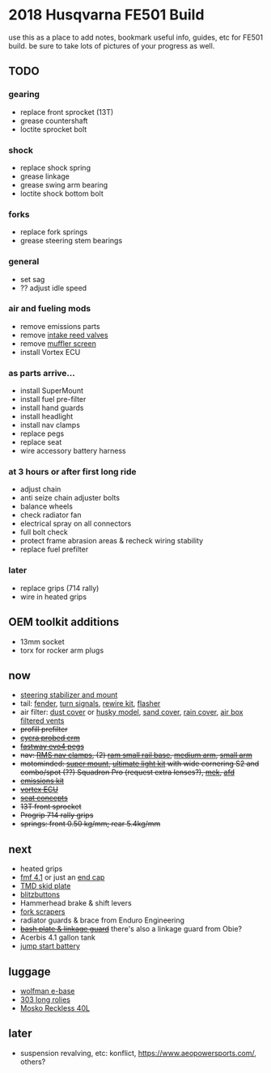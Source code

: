 # 2018 Husqvarna FE501 Build

use this as a place to add notes, bookmark useful info, guides, etc for FE501 build. be sure to take lots of pictures of your progress as well.

## TODO

### gearing

- replace front sprocket (13T)
- grease countershaft
- loctite sprocket bolt

### shock

- replace shock spring
- grease linkage
- grease swing arm bearing
- loctite shock bottom bolt

### forks

- replace fork springs
- grease steering stem bearings

### general

- set sag
- ?? adjust idle speed

### air and fueling mods

- remove emissions parts
- remove [intake reed valves](https://thumpertalk.com/forums/topic/1220068-17-husky-501-airboot-reed-removal-report/?tab=comments#comment-13619942)
- remove [muffler screen](https://www.youtube.com/watch?v=wEaToHfCaog)
- install Vortex ECU

### as parts arrive...

- install SuperMount
- install fuel pre-filter
- install hand guards
- install headlight
- install nav clamps
- replace pegs
- replace seat
- wire accessory battery harness

### at 3 hours or after first long ride

- adjust chain
- anti seize chain adjuster bolts
- balance wheels
- check radiator fan
- electrical spray on all connectors
- full bolt check
- protect frame abrasion areas & recheck wiring stability
- replace fuel prefilter

### later

- replace grips (714 rally)
- wire in heated grips

## OEM toolkit additions

- 13mm socket
- torx for rocker arm plugs

## now

- [steering stabilizer and mount](https://www.scottsonline.com/ShopYourBike_Products.php?Bike_ID=7567#)
- tail: [fender](http://sicassracing.com/store/products/tail_lights/led_tail_lights/husqvarna/2017-19_husqvarna_fe_easy_fit_under_fender), [turn signals](http://sicassracing.com/store/turn_signals/led/orange_lens_led_flat_mount_ktm), [rewire kit](http://sicassracing.com/store/products/turn_signals/wiring/led_turn_signal_indicator), [flasher](http://sicassracing.com/store/products/turn_signals/wiring/sicass_smart_flasher_led_turn_signal_flasher)
- air filter: [dust cover](https://www.motosport.com/twin-air-dust-cover?variant[TWA000I]=TWA000I-X001-Y030) or [husky model](https://www.motosport.com/husqvarna-technical-accessories-air-filter-dust-cover?variant[HPP0009]=HPP0009-X001-Y001), [sand cover](https://www.motosport.com/husqvarna-technical-accessories-air-filter-sand-cover?variant[HPP000B]=HPP000B-X001-Y001), [rain cover](https://www.motosport.com/husqvarna-technical-accessories-air-filter-rain-cover?variant[HPP000A]=HPP000A-X001-Y001), [air box filtered vents](http://shop.unifilter.com/p/air-box-filtered-air-vents-6-pack)
- ~~profill prefilter~~
- ~~[cycra probed crm](https://cycra.com/product/cycra-probend-crm-handguards-oversize-bar-racer-pack-white-shields/)~~
- ~~[fastway evo4 pegs](https://www.rockymountainatvmc.com/parts/fastway-evo-4-foot-pegs-p)~~
- ~~nav: [RMS nav clamps](https://www.rallymotoshop.com/collections/rally-navigation-parts/products/universal-navigation-clamps), (2) [ram small rail base](https://www.rammount.com/part/RAM-B-408-37-62U), [medium arm](https://www.rammount.com/part/RAM-B-201U), [small arm](https://www.rammount.com/part/RAM-B-201U-A)~~
- ~~motominded: [super mount](https://www.motominded.com/products/super-mount), [ultimate light kit](https://www.motominded.com/collections/husqvarna-2016-19-701/products/2016-husqvarna-701-xl-kit?variant=13857579728957) with wide cornering S2 and combo/spot (??) Squadron Pro (request extra lenses?), [mek](https://www.motominded.com/collections/husqvarna-2017-19-fe-250-350-450-501/products/mek-motorcycle-essentials-kit-2017-hqv-small-enduro?variant=12556940673085), [afd](https://www.motominded.com/collections/husqvarna-2017-19-fe-250-350-450-501/products/afd)~~
- ~~[emissions kit](https://slavensracing.com/shop/slavens-mule-ez-emissions-kit-ktm-hqv/)~~
- ~~[vortex ECU](https://slavensracing.com/shop/vortex-10-map-ecu-husqvarna-vortex/?attribute_vortex-x10-hqv=17-19+HQV+FE501)~~
- ~~[seat concepts](https://seatconcepts.com/collections/husqvarna/products/husqvarna-2016-18-tc-fc-2017-18-te-fe-tx-fx-tall-race2-0?variant=1875514949644)~~
- ~~13T front sprocket~~
- ~~Progrip 714 rally grips~~
- ~~springs: front 0.50 kg/mm; rear 5.4kg/mm~~

## next

- heated grips
- [fmf 4.1](http://www.fmfracing.com/Product/ProductDetail?CategoryID=570&BikeType=MX%2FOFFROAD&BikeMake=HUSQVARNA&BikeModel=&BikeYear=&imaConfig=Single&ParentCategoryID=31&Priority=7&SearchText=#) or just an [end cap](https://www.ktmandhusky.com/product-page/copy-of-power-cap-for-2017-fe-in-silver)
- [TMD skid plate](https://tmdesignworks.com/index.php?main_page=product_info&cPath=325_445_450&products_id=1265)
- [blitzbuttons](https://advrider.com/f/threads/blitz-buttons-bluetooth-digital-rally-remotes-rallyblitz-and-rally-navigator-compatible.1266762/)
- Hammerhead brake & shift levers
- [fork scrapers](https://www.rockymountainatvmc.com/parts/skf-fork-mud-scraper-kit-p)
- radiator guards & brace from Enduro Engineering
- ~~[bash plate & linkage guard](https://enduroeng.com/index.php?route=extras/mwp_search&lv1=18&lv2=248&lv3=6834&lv4=47689)~~ there's also a linkage guard from Obie?
- Acerbis 4.1 gallon tank
- [jump start battery](https://advrider.com/f/threads/husqvarna-fe501s-fe350s.1009100/page-32#post-26776045)

## luggage

- [wolfman e-base](https://wolfmanluggage.com/collections/2019-new-and-updated/products/the-e-base)
- [303 long rolies](https://wolfmanluggage.com/collections/rolie-bags/products/303-long-rolie?variant=5096620621855)
- [Mosko Reckless 40L](https://moskomoto.com/collections/rackless-systems/products/reckless-40l-system)

## later

- suspension revalving, etc: konflict, https://www.aeopowersports.com/, others?

